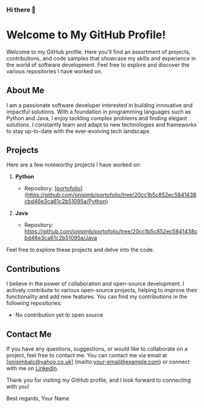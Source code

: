 ### Hi there 👋

<!--
**onisimb/onisimb** is a ✨ _special_ ✨ repository because its `README.md` (this file) appears on your GitHub profile.

Here are some ideas to get you started:

- 🔭 I’m currently working on ...
- 🌱 I’m currently learning ...
- 👯 I’m looking to collaborate on ...
- 🤔 I’m looking for help with ...
- 💬 Ask me about ...
- 📫 How to reach me: ...
- 😄 Pronouns: ...
- ⚡ Fun fact: ...
-->
# Welcome to My GitHub Profile!

Welcome to my GitHub profile. Here you'll find an assortment of projects, contributions, and code samples that showcase my skills and experience in the world of software development. Feel free to explore and discover the various repositories I have worked on.

## About Me

I am a passionate software developer interested in building innovative and impactful solutions. With a foundation in programming languages such as Python and Java, I enjoy tackling complex problems and finding elegant solutions. I constantly learn and adapt to new technologies and frameworks to stay up-to-date with the ever-evolving tech landscape.

## Projects

Here are a few noteworthy projects I have worked on:

1. **Python** 
   - Repository: [[portofolio](#https://github.com/onisimb/portofolio/tree/20cc1b5c852ec5841438cbd46e3ca61c2b51095a/Python)](https://github.com/onisimb/portofolio/tree/20cc1b5c852ec5841438cbd46e3ca61c2b51095a/Python)
   
2. **Java** 
   - Repository: https://github.com/onisimb/portofolio/tree/20cc1b5c852ec5841438cbd46e3ca61c2b51095a/Java

Feel free to explore these projects and delve into the code.

## Contributions

I believe in the power of collaboration and open-source development. I actively contribute to various open-source projects, helping to improve their functionality and add new features. You can find my contributions in the following repositories:

- No contribution yet to open source

## Contact Me

If you have any questions, suggestions, or would like to collaborate on a project, feel free to contact me. You can contact me via email at [onisimbalc@yahoo.co.uk] (mailto:your-email@example.com) or connect with me on [LinkedIn](https://www.linkedin.com/in/your-linkedin-profile).

Thank you for visiting my GitHub profile, and I look forward to connecting with you!

Best regards,
Your Name
